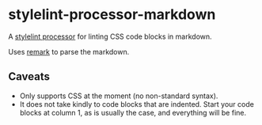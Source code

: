 # stylelint-processor-markdown

A [stylelint processor](http://stylelint.io/user-guide/configuration/#processors) for linting CSS code blocks in markdown.

Uses [remark](https://github.com/wooorm/remark) to parse the markdown.

<!--
Will not work until stylelint supports processor options

## Options

### syntax

Type: `String`, Default: `'css'`

This specificies which language of code block will be linted. The default is <code>```css</code>.

If you would like to lint another syntax supported by stylelint, change this option (e.g. to `'scss'`) and make sure you [tell stylelint about your non-standard syntax](http://stylelint.io/user-guide/css-processors/).

If you have one markdown file with code blocks of multiple syntaxes, just lint it a couple of times, once for each syntax. -->

## Caveats

- Only supports CSS at the moment (no non-standard syntax).
- It does not take kindly to code blocks that are indented. Start your code blocks at column 1, as is usually the case, and everything will be fine.
